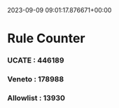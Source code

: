 2023-09-09 09:01:17.876671+00:00
# Rule Counter 
 ### UCATE : 446189

 ### Veneto : 178988

 ### Allowlist : 13930